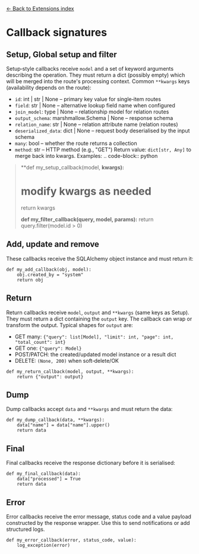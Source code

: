 [← Back to Extensions index](index.md)

# Callback signatures

## Setup, Global setup and filter
Setup‑style callbacks receive `model` and a set of keyword arguments
describing the operation. They must return a dict (possibly empty) which will
be merged into the route's processing context.
Common `**kwargs` keys (availability depends on the route):
- `id`: int | str | None – primary key value for single‑item routes
- `field`: str | None – alternative lookup field name when configured
- `join_model`: type | None – relationship model for relation routes
- `output_schema`: marshmallow.Schema | None – response schema
- `relation_name`: str | None – relation attribute name (relation routes)
- `deserialized_data`: dict | None – request body deserialised by the input schema
- `many`: bool – whether the route returns a collection
- `method`: str – HTTP method (e.g., "GET")
Return value: `dict[str, Any]` to merge back into kwargs.
Examples:
.. code-block:: python
> **def my_setup_callback(model, **kwargs):**
>
> # modify kwargs as needed
> return kwargs
>
> **def my_filter_callback(query, model, params):**
> return query.filter(model.id > 0)

## Add, update and remove
These callbacks receive the SQLAlchemy object instance and must return it:
```
def my_add_callback(obj, model):
    obj.created_by = "system"
    return obj
```

## Return
Return callbacks receive `model`, `output` and `**kwargs` (same keys as
Setup). They must return a dict containing the `output` key. The callback can
wrap or transform the output. Typical shapes for `output` are:
- GET many: `{"query": list[Model], "limit": int, "page": int, "total_count": int}`
- GET one: `{"query": Model}`
- POST/PATCH: the created/updated model instance or a result dict
- DELETE: `(None, 200)` when soft‑delete/OK
```
def my_return_callback(model, output, **kwargs):
    return {"output": output}
```

## Dump
Dump callbacks accept `data` and `**kwargs` and must return the data:
```
def my_dump_callback(data, **kwargs):
    data["name"] = data["name"].upper()
    return data
```

## Final
Final callbacks receive the response dictionary before it is serialised:
```
def my_final_callback(data):
    data["processed"] = True
    return data
```

## Error
Error callbacks receive the error message, status code and a value payload
constructed by the response wrapper. Use this to send notifications or add
structured logs.
```
def my_error_callback(error, status_code, value):
    log_exception(error)
```

